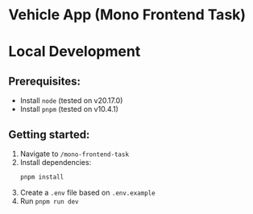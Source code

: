 # Vehicle App (Mono Frontend Task)

# Local Development

## Prerequisites:
- Install `node` (tested on v20.17.0)
- Install `pnpm` (tested on v10.4.1)



## Getting started:
1. Navigate to `/mono-frontend-task`
2. Install dependencies:
   ```bash
   pnpm install
3. Create a `.env` file based on `.env.example`
4. Run `pnpm run dev`
